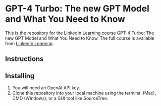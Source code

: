 # GPT-4 Turbo: The new GPT Model and What You Need to Know
This is the repository for the LinkedIn Learning course GPT-4 Turbo: The new GPT Model and What You Need to Know. The full course is available from [LinkedIn Learning][lil-course-url].


## Instructions
[Google colab for Notebook]: https://colab.research.google.com/drive/1CvtDWTZ8YgJZS2uLFmuyf7cexTDmdeKe?usp=sharing

## Installing
1. You will need an OpenAI API key.
2. Clone this repository into your local machine using the terminal (Mac), CMD (Windows), or a GUI tool like SourceTree.


[0]: # (Replace these placeholder URLs with actual course URLs)

[lil-course-url]: https://www.linkedin.com/learning/
[lil-thumbnail-url]: http://

